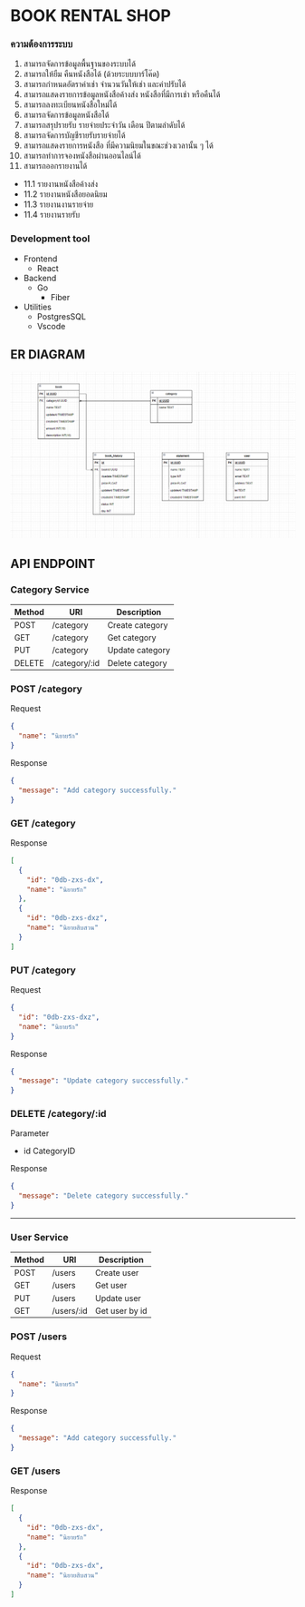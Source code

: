 # BOOK RENTAL SHOP

### **ความต้องการระบบ**

1.  สามารถจัดการข้อมูลพื้นฐานของระบบได้
2.  สามารถให้ยืม คืนหนังสือได้ (ด้วยระบบบาร์โค๊ด)
3.  สามารถกำหนดอัตราค่าเช่า จำนวนวันให้เช่า และค่าปรับได้
4.  สามารถแสดงรายการข้อมูลหนังสือค้างส่ง หนังสือที่มีการเช่า หรือคืนได้
5.  สามารถลงทะเบียนหนังสือใหม่ได้
6.  สามารถจัดการข้อมูลหนังสือได้
7.  สามารถสรุปรายรับ รายจ่ายประจำวัน เดือน ปีตามลำดับได้
8.  สามารถจัดการบัญชีรายรับรายจ่ายได้
9.  สามารถแสดงรายการหนังสือ ที่มีความนิยมในขณะช่วงเวลานั้น ๆ ได้
10. สามารถทำการจองหนังสือผ่านออนไลน์ได้
11. สามารถออกรายงานได้

- 11.1 รายงานหนังสือค้างส่ง
- 11.2 รายงานหนังสือยอดนิยม
- 11.3 รายงานงานรายจ่าย
- 11.4 รายงานรายรับ

### **Development tool**

- Frontend
  - React
- Backend
  - Go
    - Fiber
- Utilities
  - PostgresSQL
  - Vscode

## ER DIAGRAM

![ER](/ERV1.PNG)

## API ENDPOINT

### Category Service

| Method | URI           | Description     |
| ------ | ------------- | --------------- |
| POST   | /category     | Create category |
| GET    | /category     | Get category    |
| PUT    | /category     | Update category |
| DELETE | /category/:id | Delete category |

### POST /category

Request

```json
{
  "name": "นิยายรัก"
}
```

Response

```json
{
  "message": "Add category successfully."
}
```

### GET /category

Response

```json
[
  {
    "id": "0db-zxs-dx",
    "name": "นิยายรัก"
  },
  {
    "id": "0db-zxs-dxz",
    "name": "นิยายสิบสวน"
  }
]
```

### PUT /category

Request

```json
{
  "id": "0db-zxs-dxz",
  "name": "นิยายรัก"
}
```

Response

```json
{
  "message": "Update category successfully."
}
```

### DELETE /category/:id

Parameter

- id CategoryID

Response

```json
{
  "message": "Delete category successfully."
}
```

---

### User Service

| Method | URI        | Description    |
| ------ | ---------- | -------------- |
| POST   | /users     | Create user    |
| GET    | /users     | Get user       |
| PUT    | /users     | Update user    |
| GET    | /users/:id | Get user by id |

### POST /users

Request

```json
{
  "name": "นิยายรัก"
}
```

Response

```json
{
  "message": "Add category successfully."
}
```

### GET /users

Response

```json
[
  {
    "id": "0db-zxs-dx",
    "name": "นิยายรัก"
  },
  {
    "id": "0db-zxs-dx",
    "name": "นิยายสิบสวน"
  }
]
```
